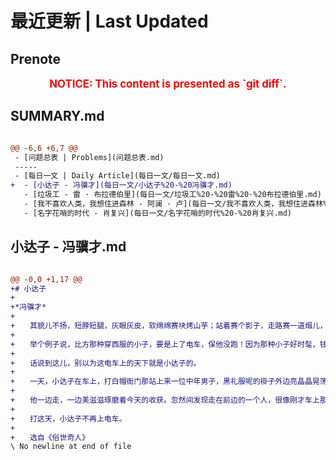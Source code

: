 # 最近更新 | Last Updated

## Prenote

<p style="font-size: larger; font-weight: bold; color: red; text-align: center;">NOTICE: This content is presented as `git diff`.</p>

## SUMMARY.md

```diff

@@ -6,6 +6,7 @@
 - [问题总表 | Problems](问题总表.md)
 -----
 - [每日一文 | Daily Article](每日一文/每日一文.md)
+  - [小达子 - 冯骥才](每日一文/小达子%20-%20冯骥才.md)
   - [垃圾工 - 雷 · 布拉德伯里](每日一文/垃圾工%20-%20雷%20·%20布拉德伯里.md)
   - [我不喜欢人类，我想住进森林 - 阿澜 · 卢](每日一文/我不喜欢人类，我想住进森林%20-%20阿澜%20·%20卢.md)
   - [名字花哨的时代 - 肖复兴](每日一文/名字花哨的时代%20-%20肖复兴.md)
```

## 小达子 - 冯骥才.md

```diff

@@ -0,0 +1,17 @@
+# 小达子
+
+*冯骥才*
+
+　　其貌儿不扬，短脖短腿，灰眼灰皮，软绵绵赛块烤山芋；站着赛个影子，走路赛一道烟儿，人说这种人天生是当贼的材料。没错！小达子眼刁手疾，就是你把票子贴在肚皮上，转眼也会到他手里，还保管叫你不知不觉，连肚皮贴票子的感觉也没变。可他最看家的本事，是在电车上。你在车上要是遇到他，千万别往他身上靠，否则你身上有什么，就一准没什么。
+
+　　举个例子说，比方那种穿西服的小子，要是上了电车，保他没跑！因为那种小子好时髦，钱包都掖在西服裤子的屁股后边口袋里，口袋没盖，上边露着钱包窄窄一道边儿。可要想伸手把钱包抻出来，也是妄想。口袋小，钱包鼓，紧绷绷，屁股上的神经不比脸皮的神经差，一动就察觉，小达子却自有招儿。逢到此时，他往车门边的柱了一倚，等车一停，那小子下车的一刹那，他手比电光还快，刷地过去，用食指和中指的指尖夹住钱包的边儿。下车时人的重心和注意力都向下，于是口袋的钱包不用去抻，它自个儿就舒舒服服不知不觉出来了。
+
+　　话说到这儿，别以为这电车上的天下就是小达子的。
+
+　　一天，小达子在车上，打白帽衙门那站上来一位中年男子，黑礼服呢的褂子外边亮晶晶晃荡着一条纯金的怀表链，还挺粗。小达子呆着没动，等车快到梨栈时，他靠上去。这儿的车轨有一截Ｓ型。车到这里，必得一晃，他借势往那人身上一靠，表就到他手里，跟手揣入怀中。动作快得连眼珠子也跟不上。等车到梨栈，下车人多，他便挤在人群中，快快下车离开了现场。
+
+　　他一边走，一边美滋滋琢磨着今天的收获。忽然间发现走在前边的一个人，很像刚才车上那个中年男子。他正犹疑的当口，那人转过身来，果真就是那人；奇怪的是，那人胸口地方亮闪闪，依然晃着那条又粗又亮的表链！难道他还有一块表？小达子不自觉用手一摸自己怀中，吓了一跳，竟然空空如也。他半辈子偷别人，头一遭尝到挨偷后的感觉。更栽跟斗似的，他怎么也琢磨不出这家伙用什么法儿从他身上把表取回去。这人见他发傻的样子，龇牙一笑，笑里分明带着几分轻贱他的意味，好似说：“你笨手笨脚也想干这个！”然后收起笑来，转身而去。
+
+　　打这天，小达子不再上电车。
+
+　　选自《俗世奇人》
\ No newline at end of file
```
